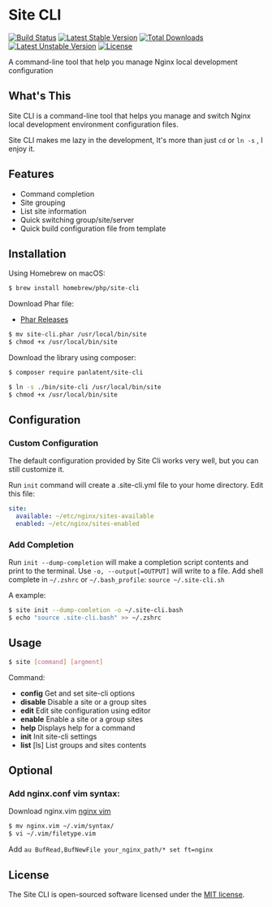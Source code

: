 Site CLI
========
[![Build Status](https://travis-ci.org/panlatent/site-cli.svg)](https://travis-ci.org/panlatent/site-cli)
[![Latest Stable Version](https://poser.pugx.org/panlatent/site-cli/v/stable.svg)](https://packagist.org/packages/panlatent/site-cli) 
[![Total Downloads](https://poser.pugx.org/panlatent/site-cli/downloads.svg)](https://packagist.org/packages/panlatent/site-cli) 
[![Latest Unstable Version](https://poser.pugx.org/panlatent/site-cli/v/unstable.svg)](https://packagist.org/packages/panlatent/site-cli) 
[![License](https://poser.pugx.org/panlatent/site-cli/license.svg)](https://packagist.org/packages/panlatent/site-cli)

A command-line tool that help you manage Nginx local development configuration

What's This
------------
Site CLI is a command-line tool that helps you manage and switch Nginx local development 
environment configuration files.

Site CLI makes me lazy in the development, It's more than just `cd` or `ln -s` , I enjoy it.

Features
--------
+ Command completion
+ Site grouping
+ List site information
+ Quick switching group/site/server
+ Quick build configuration file from template

Installation
-------------
Using Homebrew on macOS:
```bash
$ brew install homebrew/php/site-cli
```

Download Phar file: 

+ [Phar Releases]((https://github.com/panlatent/site-cli/releases))
```bash
$ mv site-cli.phar /usr/local/bin/site
$ chmod +x /usr/local/bin/site
```

Download the library using composer:
```bash
$ composer require panlatent/site-cli
```

```bash
$ ln -s ./bin/site-cli /usr/local/bin/site
$ chmod +x /usr/local/bin/site
```

Configuration
-------------
### Custom Configuration

The default configuration provided by Site Cli works very well, but you can still customize it.

Run `init` command will create a .site-cli.yml file to your home directory.
Edit this file:
```yaml
site:
  available: ~/etc/nginx/sites-available
  enabled: ~/etc/nginx/sites-enabled
```

### Add Completion

Run `init --dump-completion` will make a completion script contents and print to the terminal.
Use `-o, --output[=OUTPUT]` will write to a file. 
Add shell complete in `~/.zshrc` or `~/.bash_profile`: `source ~/.site-cli.sh`

A example: 
```bash
$ site init --dump-comletion -o ~/.site-cli.bash
$ echo "source .site-cli.bash" >> ~/.zshrc
```

Usage
-----
```bash
$ site [command] [argment]
```

Command:
+ **config**   Get and set site-cli options
+ **disable**  Disable a site or a group sites
+ **edit**     Edit site configuration using editor
+ **enable**   Enable a site or a group sites
+ **help**     Displays help for a command
+ **init**     Init site-cli settings
+ **list**     [ls] List groups and sites contents

Optional
---------

### Add nginx.conf vim syntax:
Download nginx.vim [nginx vim](http://www.vim.org/scripts/script.php?script_id=1886)
```bash
$ mv nginx.vim ~/.vim/syntax/
$ vi ~/.vim/filetype.vim
```
Add `au BufRead,BufNewFile your_nginx_path/* set ft=nginx`

License
-------
The Site CLI is open-sourced software licensed under the [MIT license](http://opensource.org/licenses/MIT).